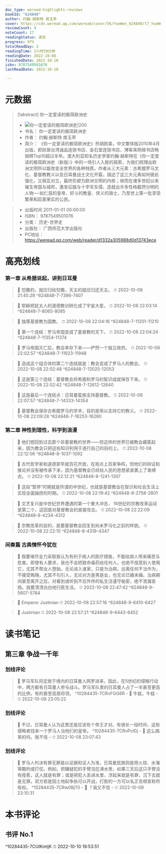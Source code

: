 ```yaml
---
doc_type: weread-highlights-reviews
bookId: "624848"
author: 约翰·赫斯特 席玉苹
cover: https://cdn.weread.qq.com/weread/cover/56/YueWen_624848/t7_YueWen_624848.jpg
reviewCount: 4
noteCount: 17
readingStatus: 读完
progress: 97%
totalReadDay: 3
readingTime: 2小时59分钟
readingDate: 2022-10-08
finishedDate: 2022-10-10
isbn: 9787549501076
lastReadDate: 2022-10-10

---
```

# 元数据
> [!abstract] 你一定爱读的极简欧洲史
> - ![ 你一定爱读的极简欧洲史|200](https://cdn.weread.qq.com/weread/cover/56/YueWen_624848/t7_YueWen_624848.jpg)
> - 书名： 你一定爱读的极简欧洲史
> - 作者： 约翰·赫斯特 席玉苹
> - 简介：     《你一定爱读的极简欧洲史》热销欧美，中文繁体版2010年4月出版，即跃居台湾诚品连锁书店、金石堂连锁书店、博客来网络书店畅销榜Top10超过半年。澳大利亚知名历史学家约翰·赫斯特在《你一定爱读的极简欧洲史（新版）》中的一场引人入胜的探索，为我们梳理出欧洲文明所以能改变全世界的各种特质。作者从三大元素：古希腊罗马文化、基督教教义以及日耳曼战士文化开篇，描述了这三大元素如何彼此强化，又相互对立，最终形塑为欧洲文明的内核；继而在诸多世纪以来催生帝国与城邦，激发征服与十字军东侵，造就出许多性格截然分明的人物──如仁慈的皇帝、好斗的教皇、侠义的骑士，乃至世上第一批享受繁荣和启蒙果实的公民。

> - 出版时间 2011-01-01 00:00:00
> - ISBN： 9787549501076
> - 分类： 历史-世界史
> - 出版社： 广西师范大学出版社
> - PC地址：https://weread.qq.com/web/reader/d1332a305988d0d13743ece

# 高亮划线

### 第一章 从希腊说起，讲到日耳曼

> 📌 恺撒的，就应归给恺撒，天主的就应归还天主。 
> ⏱ 2022-10-08 21:45:28 ^624848-7-7386-7407

> 📌 耶稣把犹太人的道德教训转化成了宇宙大爱。 
> ⏱ 2022-10-08 22:03:14 ^624848-7-8065-8085

> 📌 独尊基督教为国教。 
> ⏱ 2022-10-08 22:04:16 ^624848-7-11201-11210

> 📌 第一个连结：罗马帝国变成了基督教的天下。 
> ⏱ 2022-10-08 22:04:24 ^624848-7-11354-11374

> 📌 罗马帝国灭亡后，教会幸存下来——俨然一个独立政府。 
> ⏱ 2022-10-08 22:02:57 ^624848-7-11923-11948

> 📌 造成这个组合体的第二个连结就是：教会变成了罗马人的教会。 
> ⏱ 2022-10-08 22:02:48 ^624848-7-12025-12053

> 📌 这是第三个连结：基督教会将希腊和罗马的智识成就保存下来。 
> ⏱ 2022-10-08 22:02:42 ^624848-7-12612-12640

> 📌 这是最后一个连结点：日耳曼蛮族支持基督教。 
> ⏱ 2022-10-08 22:07:57 ^624848-7-14333-14354

> 📌 基督教会保存古希腊罗马的学术，目的是用以支持它的教义。 
> ⏱ 2022-10-08 22:09:28 ^624848-7-16253-16280

### 第二章 神性到理性，科学到浪漫

> 📌 他们想回到过去那个非基督教的世界——但这样的世界已被教会藏匿起来，因为教会只把这些知识利用于遂行自己的目的上。 
> ⏱ 2022-10-08 22:12:06 ^624848-8-1037-1092

> 📌 古代哲学家和道德家早就百花齐放，在观点上百家争鸣，但他们的辩证和推论并没有被传承下来，因为基督教会已经给人民的思想紧紧裹上了束缚衣。 
> ⏱ 2022-10-08 22:12:21 ^624848-8-1241-1307

> 📌 这段“暂停”时期就是所谓的中世纪，也就是基督教会在智识和社会生活上实现全面操控的时期。 
> ⏱ 2022-10-08 22:19:42 ^624848-8-2758-2801

> 📌 文艺复兴是中世纪世界遭遇的第一个重大冲击， 16世纪的宗教改革运动是第二个，这回是对基督教会的直接攻击。 
> ⏱ 2022-10-08 22:22:09 ^624848-8-4234-4312

> 📌 宗教改革的目的，是要基督教会回复到尚未罗马化之前的样貌。 
> ⏱ 2022-10-08 22:22:15 ^624848-8-4319-4347

### 间奏篇 古典情怀今犹在

> 📌 我要竭尽全力采取我认为有利于病人的医疗措施，不能给病人带来痛苦与危害。即使有人要求，我也不会把致命毒药给任何人，也绝不授意别人使用它，尤其不帮女人堕胎。无论进入谁家，只是为治病，远离任何不当作为，不接受贿赂，尤其不勾引人，无论对方是男是女，也无论已婚未婚。治病期间甚至离开之后，对看到或听到不应外传的私生活谨守秘密，绝不泄漏宣扬。我要清清白白地行医生活。 
> ⏱ 2022-10-08 22:47:42 ^624848-9-5607-5784

> 📌 Emperor Justinian 
> ⏱ 2022-10-08 22:57:16 ^624848-9-6410-6427

> 📌 Justinian 
> ⏱ 2022-10-08 22:57:21 ^624848-9-6443-6452

# 读书笔记

## 第三章 争战一千年

### 划线评论
> 📌 罗马军队将定居于境内的日耳曼人网罗进来，因此，在5世纪的侵略行动中，两方都有日耳曼人参与战斗。罗马军队里的日耳曼人占了一半甚至更高的比例，有的甚至高居将领。  ^10284435-7CRvFGG6R
    - 💭 牛蛙，牛蛙
    - ⏱ 2022-10-08 23:05:22

### 划线评论
> 📌 不过，日耳曼人认为这里还是应该有个帝王才对。有很长一段时间，这些侵略者找来一个罗马人当他们的皇帝。  ^10284435-7CRvPclGj
    - 💭 这么搞笑的吗，我不信
    - ⏱ 2022-10-08 23:07:43

### 划线评论
> 📌 罗马人判决有罪无罪是以证据和证人为准，日耳曼民族则是用火烧、水淹等酷刑或打仗。例如，把嫌疑犯的手臂泡在沸水里，如果三天后这只手臂没有痊愈，这人就是有罪；或是把犯人丢进水里，浮起来就是有罪，沉下去就是无罪。双方若是因土地起争执可以开战，打胜的一方可以名正言顺宣称所有权。  ^10284435-7CRw0BjT0
    - 💭 ？我又不信
    - ⏱ 2022-10-08 23:10:31
   
# 本书评论

## 书评 No.1 
 ^10284435-7CUlKmtjK
⏱ 2022-10-10 19:53:51
